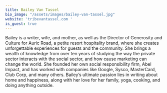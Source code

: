 ```yaml
---
title: Bailey Van Tassel
bio_image: "/assets/images/bailey-van-tassel.jpg"
website: 'tribevantassel.com '
is_guest: true
---
```


Bailey is a writer, wife, and mother, as well as the Director of Generosity and Culture for Auric Road, a petite resort hospitality brand, where she creates unforgettable experiences for guests and the community. She brings a wealth of knowledge from over ten years of studying the way the private sector interacts with the social sector, and how cause marketing can change the world. She founded her own social responsibility firm, Abel Impact, and has worked with companies like Google, Sysco, MasterCard, Club Corp, and many others. Bailey’s ultimate passion lies in writing about home and happiness, along with her love for her family, yoga, cooking, and doing anything outside.